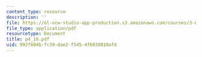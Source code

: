 ```yaml
---
content_type: resource
description: ''
file: https://ol-ocw-studio-app-production.s3.amazonaws.com/courses/3-064-polymer-engineering-fall-2003/992f604bfc39dae2f5454f6938810afd_p4_16.pdf
file_type: application/pdf
resourcetype: Document
title: p4_16.pdf
uid: 992f604b-fc39-dae2-f545-4f6938810afd
---
```

